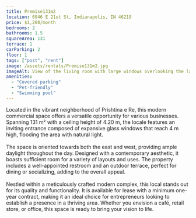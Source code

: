 ```yaml
---
title: Premise131m2
location: 6046 E 21st St, Indianapolis, IN 46219
price: $1,200/month
bedrooms: 2
bathrooms: 1.5
squareArea: 131
terrace: 1
carParking: 2
floor: 1
tags: ["post", "rent"]
image: /assets/rentals/Premise131m2.jpg
imageAlt: View of the living room with large windows overlooking the lake
amenities: 
  - "Covered parking"
  - "Pet-friendly"
  - "Swimming pool"
---
```


Located in the vibrant neighborhood of Prishtina e Re, this modern commercial space offers a versatile opportunity for various businesses. Spanning 131 m² with a ceiling height of 4.20 m, the locale features an inviting entrance composed of expansive glass windows that reach 4 m high, flooding the area with natural light.
<br><br>
The space is oriented towards both the east and west, providing ample daylight throughout the day. Designed with a contemporary aesthetic, it boasts sufficient room for a variety of layouts and uses. The property includes a well-appointed restroom and an outdoor terrace, perfect for dining or socializing, adding to the overall appeal.
<br><br>
Nestled within a meticulously crafted modern complex, this local stands out for its quality and functionality. It is available for lease with a minimum one-year contract, making it an ideal choice for entrepreneurs looking to establish a presence in a thriving area. Whether you envision a café, retail store, or office, this space is ready to bring your vision to life.